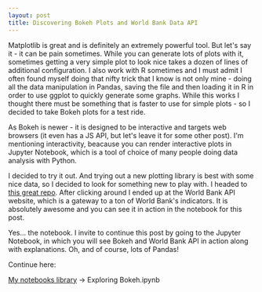 ```yaml
---
layout: post
title: Discovering Bokeh Plots and World Bank Data API
---
```


Matplotlib is great and is definitely an extremely powerful tool. But let's say it - it can be pain sometimes. While you can generate lots of plots with it, sometimes getting a very simple plot to look nice takes a dozen of lines of additional configuration. I also work with R sometimes and I must admit I often found myself doing that nifty trick that I know is not only mine - doing all the data manipulation in Pandas,
saving the file and then loading it in R in order to use ggplot to quickly generate some graphs. While this works I thought there must be something that is faster to use for simple plots - so I decided to take Bokeh plots for a test ride. 

As Bokeh is newer - it is designed to be interactive and targets web browsers (it even has a JS API, but let's leave it for some other post). I'm mentioning interactivity, beacause you can render interactive plots in Jupyter Notebook, which is a tool of choice of many people doing data analysis with Python.

I decided to try it out. And trying out a new plotting library is best with some nice data, so I decided to look for something new to play with. I headed to [this great repo](https://github.com/caesar0301/awesome-public-datasets). After clicking around I ended up at the World Bank API website, which is a gateway to a ton of World Bank's indicators. It is absolutely awesome and you can see it in action in the notebook for this post.

Yes... the notebook. I invite to continue this post by going to the Jupyter Notebook, in which you will see Bokeh and World Bank API in action along with explanations. Oh, and of course, lots of Pandas!

Continue here:

[My notebooks library](https://notebooks.azure.com/pawel-kordek/libraries/pkordek-blog) -> Exploring Bokeh.ipynb